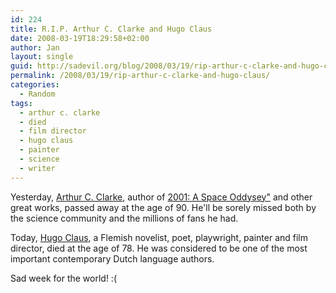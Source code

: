 ```yaml
---
id: 224
title: R.I.P. Arthur C. Clarke and Hugo Claus
date: 2008-03-19T18:29:58+02:00
author: Jan
layout: single
guid: http://sadevil.org/blog/2008/03/19/rip-arthur-c-clarke-and-hugo-claus/
permalink: /2008/03/19/rip-arthur-c-clarke-and-hugo-claus/
categories:
  - Random
tags:
  - arthur c. clarke
  - died
  - film director
  - hugo claus
  - painter
  - science
  - writer
---
```

Yesterday, [Arthur C. Clarke](http://en.wikipedia.org/wiki/Arthur_C._Clarke), author of [2001: A Space Oddysey"](http://en.wikipedia.org/wiki/2001:_A_Space_Odyssey) and other great works, passed away at the age of 90. He'll be sorely missed both by the science community and the millions of fans he had. 

Today, [Hugo Claus](http://en.wikipedia.org/wiki/Hugo_Claus), a Flemish novelist, poet, playwright, painter and film director, died at the age of 78. He was considered to be one of the most important contemporary Dutch language authors.

Sad week for the world! :(